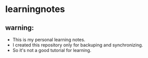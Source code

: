 # learningnotes
## **warning:**
- This is my personal learning notes.
- I created this repository only for backuping and synchronizing.
- So it's not a good tutorial for learning.
